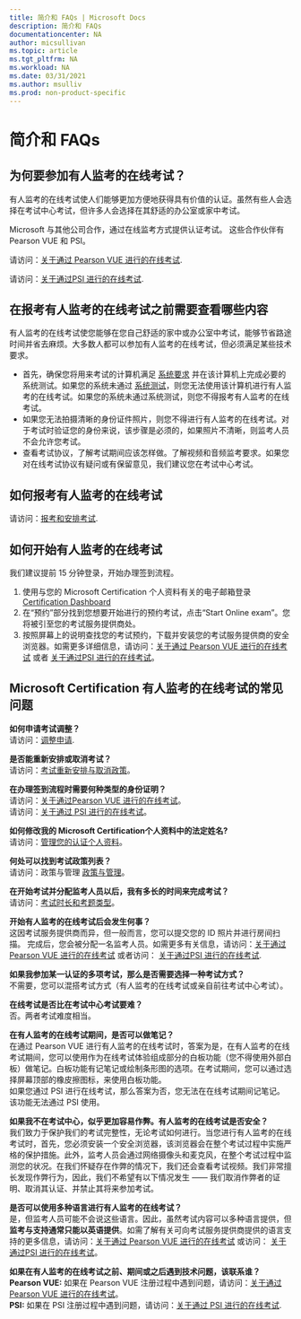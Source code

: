 ```yaml
---
title: 简介和 FAQs | Microsoft Docs
description: 简介和 FAQs 
documentationcenter: NA 
author: micsullivan
ms.topic: article
ms.tgt_pltfrm: NA
ms.workload: NA
ms.date: 03/31/2021
ms.author: msulliv
ms.prod: non-product-specific
---
```

# 简介和 FAQs

## 为何要参加有人监考的在线考试？

有人监考的在线考试使人们能够更加方便地获得具有价值的认证。虽然有些人会选择在考试中心考试，但许多人会选择在其舒适的办公室或家中考试。

Microsoft 与其他公司合作，通过在线监考方式提供认证考试。 这些合作伙伴有 Pearson VUE 和 PSI。

请访问：[关于通过 Pearson VUE 进行的在线考试](/learn/certifications/online-exams).

请访问：[关于通过PSI 进行的在线考试](/learn/certifications/online-exams-psi).

## 在报考有人监考的在线考试之前需要查看哪些内容

有人监考的在线考试使您能够在您自己舒适的家中或办公室中考试，能够节省路途时间并省去麻烦。大多数人都可以参加有人监考的在线考试，但必须满足某些技术要求。

- 首先，确保您将用来考试的计算机满足 [系统要求](/learn/certifications/online-exams-psi#minimum-system-requirements) 并在该计算机上完成必要的系统测试。如果您的系统未通过 [系统测试](/learn/certifications/online-exams-psi#run-a-system-check)，则您无法使用该计算机进行有人监考的在线考试。如果您的系统未通过系统测试，则您不得报考有人监考的在线考试。
- 如果您无法拍摄清晰的身份证件照片，则您不得进行有人监考的在线考试。对于考试时验证您的身份来说，该步骤是必须的，如果照片不清晰，则监考人员不会允许您考试。
- 查看考试协议，了解考试期间应该怎样做。了解视频和音频监考要求。如果您对在线考试协议有疑问或有保留意见，我们建议您在考试中心考试。


## 如何报考有人监考的在线考试

请访问：[报考和安排考试](/learn/certifications/register-schedule-exam).

## 如何开始有人监考的在线考试

我们建议提前 15 分钟登录，开始办理签到流程。

1. 使用与您的 Microsoft Certification 个人资料有关的电子邮箱登录 [Certification Dashboard](https://aka.ms/certdashboard)
2. 在“预约”部分找到您想要开始进行的预约考试，点击“Start Online exam”。您将被引至您的考试服务提供商处。
3. 按照屏幕上的说明查找您的考试预约，下载并安装您的考试服务提供商的安全浏览器。如需更多详细信息，请访问：[关于通过 Pearson VUE 进行的在线考试](/learn/certifications/online-exams) 或者 [关于通过PSI 进行的在线考试](/learn/certifications/online-exams-psi)。

## Microsoft Certification 有人监考的在线考试的常见问题

**如何申请考试调整？**
<br>请访问：[调整申请](/learn/certifications/request-accommodations).

**是否能重新安排或取消考试？**
<br>请访问：[考试重新安排与取消政策](/learn/certifications/exam-reschedule-and-cancellation-policy)。

**在办理签到流程时需要何种类型的身份证明？**
<br>请访问：[关于通过Pearson VUE 进行的在线考试](/learn/certifications/online-exams)。
<br>请访问：[关于通过 PSI 进行的在线考试](/learn/certifications/online-exams-psi)。

**如何修改我的 Microsoft Certification个人资料中的法定姓名?**
<br>请访问：[管理您的认证个人资料](/learn/certifications/manage-certification-profile)。

**何处可以找到考试政策列表？**
<br>请访问：政策与管理 [政策与管理](/learn/certifications/certification-exam-policies)。

**在开始考试并分配监考人员以后，我有多长的时间来完成考试？**
<br>请访问：[考试时长和考题类型](/learn/certifications/exam-duration-question-types)。

**开始有人监考的在线考试后会发生何事？**
<br>这因考试服务提供商而异，但一般而言，您可以提交您的 ID 照片并进行房间扫描。 完成后，您会被分配一名监考人员。如需更多有关信息，请访问：[关于通过 Pearson VUE 进行的在线考试](/learn/certifications/online-exams) 或者访问： [关于通过PSI 进行的在线考试](/learn/certifications/online-exams-psi).

**如果我参加某一认证的多项考试，那么是否需要选择一种考试方式？**
<br>不需要，您可以混搭考试方式（有人监考的在线考试或亲自前往考试中心考试）。

**在线考试是否比在考试中心考试要难？**
<br>否。两者考试难度相当。

**在有人监考的在线考试期间，是否可以做笔记？**
<br>在通过 Pearson VUE 进行有人监考的在线考试时，答案为是，在有人监考的在线考试期间，您可以使用作为在线考试体验组成部分的白板功能（您不得使用外部白板）做笔记。白板功能有记笔记或绘制条形图的选项。在考试期间，您可以通过选择屏幕顶部的橡皮擦图标，来使用白板功能。
<br>如果您通过 PSI 进行在线考试，那么答案为否，您无法在在线考试期间记笔记。该功能无法通过 PSI 使用。

**如果我不在考试中心，似乎更加容易作弊。有人监考的在线考试是否安全？**
<br>我们致力于保护我们的考试完整性，无论考试如何进行。当您进行有人监考的在线考试时，首先，您必须安装一个安全浏览器，该浏览器会在整个考试过程中实施严格的保护措施。此外，监考人员会通过网络摄像头和麦克风，在整个考试过程中监测您的状况。在我们怀疑存在作弊的情况下，我们还会查看考试视频。我们非常擅长发现作弊行为，因此，我们不希望有以下情况发生 —— 我们取消作弊者的证明、取消其认证、并禁止其将来参加考试。

**是否可以使用多种语言进行有人监考的在线考试？**
<br>是，但监考人员可能不会说这些语言。因此，虽然考试内容可以多种语言提供，但**监考与支持通常只能以英语提供**。如需了解有关可向考试服务提供商提供的语言支持的更多信息，请访问：[关于通过 Pearson VUE 进行的在线考试](/learn/certifications/online-exams) 或访问： [关于通过PSI 进行的在线考试](/learn/certifications/online-exams-psi)。

**如果在有人监考的在线考试之前、期间或之后遇到技术问题，该联系谁？**
<br>**Pearson VUE:** 如果在 Pearson VUE 注册过程中遇到问题，请访问：[关于通过Pearson VUE 进行的在线考试](/learn/certifications/online-exams)。
<br>**PSI:** 如果在 PSI 注册过程中遇到问题，请访问：[关于通过 PSI 进行的在线考试](/learn/certifications/online-exams-psi).